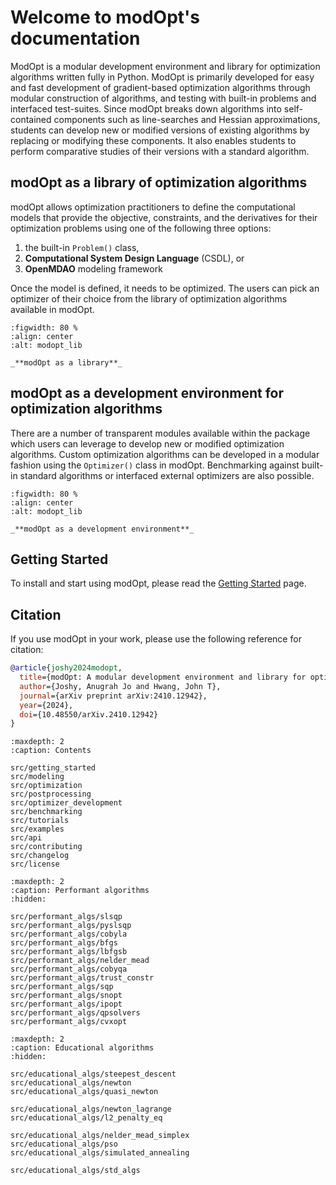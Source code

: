 # Welcome to modOpt's documentation

ModOpt is a modular development environment and library for optimization
algorithms written fully in Python.
ModOpt is primarily developed for easy and fast development of 
gradient-based optimization algorithms through modular construction of 
algorithms, and testing with built-in problems and interfaced test-suites.
Since modOpt breaks down algorithms into self-contained components such as
line-searches and Hessian approximations, students can develop new or modified versions 
of existing algorithms by replacing or modifying these components.
It also enables students to perform comparative studies of their versions with a 
standard algorithm.

## modOpt as a library of optimization algorithms

modOpt allows optimization practitioners to define the computational models that provide
the objective, constraints, and the derivatives for their optimization problems 
using one of the following three options:
1. the built-in `Problem()` class,
2. **Computational System Design Language** (CSDL), or
3. **OpenMDAO** modeling framework

Once the model is defined, it needs to be optimized. 
The users can pick an optimizer of their choice from the
library of optimization algorithms available in modOpt.

<!-- ![modopt_lib](/src/images/modopt_lib.png "modOpt as a library") -->
```{figure} /src/images/modopt_lib.png
:figwidth: 80 %
:align: center
:alt: modopt_lib

_**modOpt as a library**_
```

## modOpt as a development environment for optimization algorithms

There are a number of transparent modules available within the package
which users can leverage to develop new or modified optimization algorithms.
Custom optimization algorithms can be developed in a modular fashion 
using the `Optimizer()` class in modOpt.
Benchmarking against built-in standard algorithms or interfaced external optimizers
are also possible.

<!-- ![modopt_env](/src/images/modopt_env.png "modOpt as a development environment") -->
<!-- <img src="/images/modopt_env.png" alt='modopt_env' title="modOpt as a development environment" width="150" height="100"/> -->
<!-- <p align="center"> -->
<!-- <img src="images/modopt_env.png" alt='modopt_env'> -->
<!-- </p> -->
```{figure} /src/images/modopt_env.png
:figwidth: 80 %
:align: center
:alt: modopt_lib

_**modOpt as a development environment**_
```

## Getting Started
To install and start using modOpt, please read the [Getting Started](src/getting_started.md) page.

## Citation
If you use modOpt in your work, please use the following reference for citation:

```bibtex
@article{joshy2024modopt,
  title={modOpt: A modular development environment and library for optimization algorithms},
  author={Joshy, Anugrah Jo and Hwang, John T},
  journal={arXiv preprint arXiv:2410.12942},
  year={2024},
  doi={10.48550/arXiv.2410.12942}
}
```

<!-- ## References

```{bibliography} src/references.bib
``` -->

<!-- Remove/add custom pages from/to toc as per your package's requirement -->
<!-- src/basic -->

```{toctree}
:maxdepth: 2
:caption: Contents

src/getting_started
src/modeling
src/optimization
src/postprocessing
src/optimizer_development
src/benchmarking
src/tutorials
src/examples
src/api
src/contributing
src/changelog
src/license
```

```{toctree}
:maxdepth: 2
:caption: Performant algorithms
:hidden:

src/performant_algs/slsqp
src/performant_algs/pyslsqp
src/performant_algs/cobyla
src/performant_algs/bfgs
src/performant_algs/lbfgsb
src/performant_algs/nelder_mead
src/performant_algs/cobyqa
src/performant_algs/trust_constr
src/performant_algs/sqp
src/performant_algs/snopt
src/performant_algs/ipopt
src/performant_algs/qpsolvers
src/performant_algs/cvxopt
```

```{toctree}
:maxdepth: 2
:caption: Educational algorithms
:hidden:

src/educational_algs/steepest_descent
src/educational_algs/newton
src/educational_algs/quasi_newton

src/educational_algs/newton_lagrange
src/educational_algs/l2_penalty_eq

src/educational_algs/nelder_mead_simplex
src/educational_algs/pso
src/educational_algs/simulated_annealing

src/educational_algs/std_algs
```